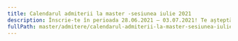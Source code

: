 ```yaml
---
title: Calendarul admiterii la master -sesiunea iulie 2021
description: Înscrie-te în perioada 28.06.2021 — 03.07.2021! Te așteptăăm!
fullPath: master/admitere/calendarul-admiterii-la-master-sesiunea-iulie-2021
---
```

<Timeline slug="admitere-master"></Timeline>